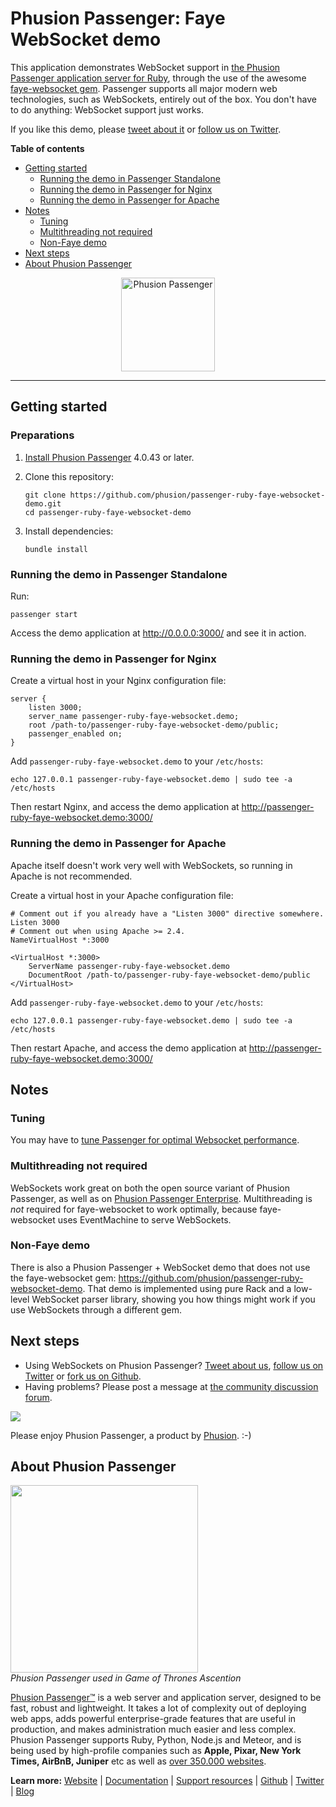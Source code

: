 # Phusion Passenger: Faye WebSocket demo

This application demonstrates WebSocket support in [the Phusion Passenger application server for Ruby](https://www.phusionpassenger.com/), through the use of the awesome [faye-websocket gem](https://github.com/faye/faye-websocket-ruby). Passenger supports all major modern web technologies, such as WebSockets, entirely out of the box. You don't have to do anything: WebSocket support just works.

If you like this demo, please [tweet about it](https://twitter.com/share) or [follow us on Twitter](https://twitter.com/phusion_nl).

**Table of contents**

 * [Getting started](#getting_started)
   * [Running the demo in Passenger Standalone](#running_standalone)
   * [Running the demo in Passenger for Nginx](#running_nginx)
   * [Running the demo in Passenger for Apache](#running_apache)
 * [Notes](#notes)
   * [Tuning](#tuning)
   * [Multithreading not required](#multithreading_not_required)
   * [Non-Faye demo](#non_faye_demo)
 * [Next steps](#next_steps)
 * [About Phusion Passenger](#about)

<center><img src="http://blog.phusion.nl/wp-content/uploads/2012/07/Passenger_chair_256x256.jpg" width="150" height="150" alt="Phusion Passenger"></center>

-------------------------------------------------------

<a name="getting_started"></a>
## Getting started

<a name="preparations"></a>
### Preparations

 1. [Install Phusion Passenger](https://www.phusionpassenger.com/) 4.0.43 or later.
 2. Clone this repository:

        git clone https://github.com/phusion/passenger-ruby-faye-websocket-demo.git
        cd passenger-ruby-faye-websocket-demo

 3. Install dependencies:

        bundle install

<a name="running_standalone"></a>
### Running the demo in Passenger Standalone

Run:

    passenger start

Access the demo application at http://0.0.0.0:3000/ and see it in action.

<a name="running_nginx"></a>
### Running the demo in Passenger for Nginx

Create a virtual host in your Nginx configuration file:

    server {
        listen 3000;
        server_name passenger-ruby-faye-websocket.demo;
        root /path-to/passenger-ruby-faye-websocket-demo/public;
        passenger_enabled on;
    }

Add `passenger-ruby-faye-websocket.demo` to your `/etc/hosts`:

    echo 127.0.0.1 passenger-ruby-faye-websocket.demo | sudo tee -a /etc/hosts

Then restart Nginx, and access the demo application at http://passenger-ruby-faye-websocket.demo:3000/

<a name="running_apache"></a>
### Running the demo in Passenger for Apache

Apache itself doesn't work very well with WebSockets, so running in Apache is not recommended.

Create a virtual host in your Apache configuration file:

    # Comment out if you already have a "Listen 3000" directive somewhere.
    Listen 3000
    # Comment out when using Apache >= 2.4.
    NameVirtualHost *:3000

    <VirtualHost *:3000>
        ServerName passenger-ruby-faye-websocket.demo
        DocumentRoot /path-to/passenger-ruby-faye-websocket-demo/public
    </VirtualHost>

Add `passenger-ruby-faye-websocket.demo` to your `/etc/hosts`:

    echo 127.0.0.1 passenger-ruby-faye-websocket.demo | sudo tee -a /etc/hosts

Then restart Apache, and access the demo application at http://passenger-ruby-faye-websocket.demo:3000/

<a name="notes"></a>
## Notes

<a name="tuning"></a>
### Tuning

You may have to [tune Passenger for optimal Websocket performance](https://www.phusionpassenger.com/library/config/tuning_sse_and_websockets/).

<a name="multithreading_not_required"></a>
### Multithreading not required

WebSockets work great on both the open source variant of Phusion Passenger, as well as on [Phusion Passenger Enterprise](https://www.phusionpassenger.com/). Multithreading is *not* required for faye-websocket to work optimally, because faye-websocket uses EventMachine to serve WebSockets.

<a name="non_faye_demo"></a>
### Non-Faye demo

There is also a Phusion Passenger + WebSocket demo that does not use the faye-websocket gem: https://github.com/phusion/passenger-ruby-websocket-demo. That demo is implemented using pure Rack and a low-level WebSocket parser library, showing you how things might work if you use WebSockets through a different gem.

<a name="next_steps"></a>
## Next steps

 * Using WebSockets on Phusion Passenger? [Tweet about us](https://twitter.com/share), [follow us on Twitter](https://twitter.com/phusion_nl) or [fork us on Github](https://github.com/phusion/passenger).
 * Having problems? Please post a message at [the community discussion forum](https://groups.google.com/d/forum/phusion-passenger).

[<img src="http://www.phusion.nl/assets/logo.png">](http://www.phusion.nl/)

Please enjoy Phusion Passenger, a product by [Phusion](http://www.phusion.nl/). :-)

<a name="about"></a>
## About Phusion Passenger

<a href="http://vimeo.com/phusionnl/review/80475623/c16e940d1f"><img src="http://blog.phusion.nl/wp-content/uploads/2014/05/GameOfThronesVideo.png" height="300"></a><br><em>Phusion Passenger used in Game of Thrones Ascention</em>

[Phusion Passenger™](https://www.phusionpassenger.com/) is a web server and application server, designed to be fast, robust and lightweight. It takes a lot of complexity out of deploying web apps, adds powerful enterprise-grade features that are useful in production, and makes administration much easier and less complex. Phusion Passenger supports Ruby, Python, Node.js and Meteor, and is being used by high-profile companies such as **Apple, Pixar, New York Times, AirBnB, Juniper** etc as well as [over 350.000 websites](http://trends.builtwith.com/Web-Server/Phusion-Passenger).

**Learn more:** [Website](https://www.phusionpassenger.com/) | [Documentation](https://www.phusionpassenger.com/library/) | [Support resources](https://www.phusionpassenger.com/documentation_and_support) | [Github](https://github.com/phusion/passenger) | [Twitter](https://twitter.com/phusion_nl) | [Blog](http://blog.phusion.nl/)

